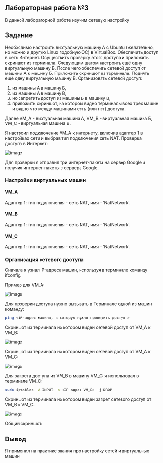 ## Лабораторная работа №3

В данной лабораторной работе изучим сетевую настройку

## Задание

Необходимо настроить виртуальную машину А с Ubuntu (желательно, но можно и другую Linux подобную ОС) в VirtualBox.
Обеспечить доступ в сеть Интернет. Осуществить проверку этого доступа и приложить скриншот из терминала.
Следующим шагом настроить ещё одну виртуальную машину Б.
После чего обеспечить сетевой доступ от машины А к машину Б. Приложить скриншот из терминала.
Поднять ещё одну виртуальную машину В. Организовать сетевой доступ:

1. из машины А в машину Б,
2. из машины А в машину В,
3. но запретить доступ из машины Б в машину В,
4. приложить скриншот, на котором видно терминалы всех трёх машин и видно что между машинами есть (или нет) доступа.

Далее VM_A - виртуальная машина А, VM_B - виртуальная машина Б, VM_C - виртуальная машина В.

Я настроил подключение VM_A к интернету, включив адаптер 1 в настройках сети и выбрав тип подключения сеть NAT.
Проверка доступа в Интернет:

![image](https://github.com/user-attachments/assets/0b48e29c-a7d9-4ddc-9e21-8b094c4bd94a)

Для проверки я отправил три интернет-пакета на сервер Google и получил интернет-пакеты с сервера Google.

### Настройки виртуальных машин

#### VM_A

Адаптер 1: тип подключения - сеть NAT, имя - 'NatNetwork'.

#### VM_B

Адаптер 1: тип подключения - сеть NAT, имя - 'NatNetwork'.

#### VM_C

Адаптер 1: тип подключения - сеть NAT, имя - 'NatNetwork'.

### Организация сетевого доступа

Сначала я узнал IP-адреса машин, используя в терминале команду ifconfig. 

Пример для VM_A:

![image](https://github.com/user-attachments/assets/004855f2-3bec-410f-aab9-63c462b0be92)

Для проверки доступа нужно вызывать в Терминале одной из машин команду:

```bash
ping <IP-адрес машины, в которую нужно проверить доступ >
```

Скриншот из терминала на котором виден сетевой доступ от VM_A к VM_B:

![image](https://github.com/user-attachments/assets/26cf9739-d0bf-4686-9e54-1fad8dde0ab5)

Скриншот из терминала на котором виден сетевой доступ от VM_A к VM_C:

![image](https://github.com/user-attachments/assets/e61679f0-0c44-48e3-8661-49463ff511cd)

Для запрета доступа из VM_B в машину VM_C: я использовал в терминале VM_C:

```bash
sudo iptables -A INPUT -s <IP-адрес VM_B> -j DROP
```

Скриншот из терминала на котором виден запрет сетевого доступ от VM_B к VM_C:

![image](https://github.com/user-attachments/assets/6c01e687-ffe5-4abd-9e2f-e1ae83681126)

Общий скриншот:


## Вывод

Я применил на практике знания про настройку сетей и виртуальных машин.
